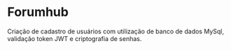 # Forumhub
Criação de cadastro de usuários com utilização de banco de dados MySql, validação token JWT e criptografia de senhas.
